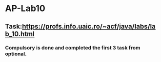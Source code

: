 # AP-Lab10

## Task:https://profs.info.uaic.ro/~acf/java/labs/lab_10.html

### Compulsory is done and completed the first 3 task from optional.
